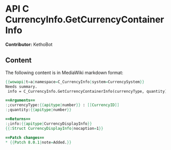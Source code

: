 # API C CurrencyInfo.GetCurrencyContainerInfo

**Contributor:** KethoBot

## Content

The following content is in MediaWiki markdown format:

```mediawiki
{{wowapi|t=a|namespace=C_CurrencyInfo|system=CurrencySystem}}
Needs summary.
 info = C_CurrencyInfo.GetCurrencyContainerInfo(currencyType, quantity)

==Arguments==
:;currencyType:{{apitype|number}} : [[CurrencyID]]
:;quantity:{{apitype|number}}

==Returns==
:;info:{{apitype|CurrencyDisplayInfo}}
{{:Struct CurrencyDisplayInfo|nocaption=1}}

==Patch changes==
* {{Patch 8.0.1|note=Added.}}
```